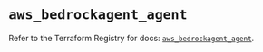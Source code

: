 # `aws_bedrockagent_agent`

Refer to the Terraform Registry for docs: [`aws_bedrockagent_agent`](https://registry.terraform.io/providers/hashicorp/aws/5.65.0/docs/resources/bedrockagent_agent).
